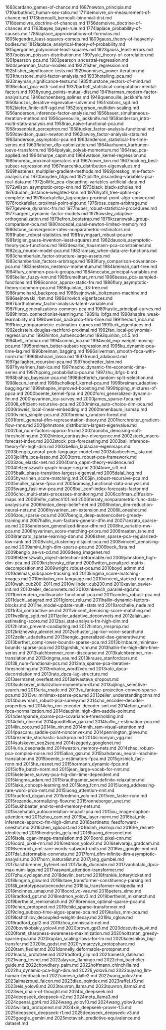 1663cardano_games-of-chance.md
1687newton_principia.md
1710arbuthnot_human-sex-ratio.md
1711demoivre_on-measurement-of-chance.md
1713bernoulli_bernoulli-binomial-dist.md
1718demoivre_doctrine-of-chances.md
1756demoivre_doctrine-of-chances.md
1763bayes_bayes-rule.md
1774laplace_probability-of-causes.md
1785laplace_approximations-of-formulas.md
1805legendre_least-squares-comets.md
1809gauss_theory-of-heavenly-bodies.md
1812laplace_analytical-theory-of-probability.md
1815gergonne_polynomial-least-squares.md
1823gauss_least-errors.md
1837poisson_poisson-distribution.md
1897yule_theory-of-correlation.md
1901pearson_pca.md
1903pearson_ancestral-regression.md
1904spearman_factor-models.md
1922fisher_regression.md
1925fisher_significance-tests.md
1929vonmises_power-iteration.md
1931thurstone_multi-factor-analysis.md
1933hotelling_pca.md
1933neyman_significance-tests.md
1935thurstone_vectors-of-mind.md
1936eckart_pca-with-svd.md
1937bartlett_statistical-computation-mental-factors.md
1938young_points-mutual-dist.md
1941harman_modern-factor-analysis.md
1946schoenberg_splines.md
1949quenouille_jackknife.md
1950lanczos_iterative-eigenvalue-solver.md
1951robbins_sgd.md
1952kiefer_finite-diff-sgd.md
1952torgerson_multidim-scaling.md
1956anderson_inference-factor-analysis.md
1956bauer_simultaneous-iteration-method.md
1956quenouille_jackknife.md
1958anderson_intro-multi-stats-analysis.md
1958rao_naive-functional-pca.md
1958rosenblatt_perceptron.md
1958tucker_factor-analysis-functional.md
1959davidson_quasi-newton.md
1962lawley_factor-analysis-stats.md
1963anderson_asymptotic-pca.md
1963anderson_statistical-fm-time-series.md
1963fletcher_dfp-optimization.md
1964karhunen_karhunen-loeve-transform.md
1964polyak_polyak-momentum.md
1964rao_pca-applied.md
1964sharpe_capm.md
1964watson_kernel-regression.md
1965moreau_proximal-operators.md
1967cover_knn.md
1967hocking_best-subset-regression.md
1967marcenko_distribution-eigenvalues.md
1969hestenes_multiplier-gradient-methods.md
1969joreskog_mle-factor-analysis.md
1970broyden_bfgs.md
1972jolliffe_discarding-variables-pca-real-data.md
1972jolliffe_pca-discarding-variables-artificial-data.md
1972wilson_asymptotic-prop-knn.md
1973black_black-scholes.md
1976dudani_distance-weighted-knn.md
1976hyafil_tree-optim-np-complete.md
1976rockafellar_lagrangian-proximal-point-algo-convex.md
1976rockafellar_proximal-point-algo.md
1976ross_capm-arbitrage.md
1977geweke_dynamic-fm.md
1977huber_robust-statistical-procedures.md
1977sargent_dynamic-factor-models.md
1978owsley_adaptive-orthogonalization.md
1979efron_bootstrap.md
1979krzanowski_group-comparison-pca.md
1980nocedal_quasi-newton-limited-memory.md
1980stone_convergence-rates-nonparametric-estimators.md
1981huber_robust-statistics.md
1981ruymgaart_robust-pca.md
1981stigler_gauss-invention-least-squares.md
1982dauxois_asymptotic-theory-pca-functions.md
1982desarbo_hausmann-pca-constrained.md
1982oja_neuron-model-pca.md
1982ramsay_when-data-are-functions.md
1983chamberlain_factor-structure-large-assets.md
1983chamberlain_factors-arbitrage.md
1983flury_comparison-covariance-pca.md
1983nesterov_nesterov-momentum.md
1984breiman_cart-tree.md
1984flury_common-pca-k-groups.md
1984mccabe_principal-variables.md
1985keller_fuzzy-knn.md
1985rumelhart_rnn.md
1986besse_pca-sampled-functions.md
1986connor_approx-static-fm.md
1986flury_asymptotic-theory-common-pca.md
1986quinlan_id3-tree.md
1986rumelhard_backprop.md
1986sejnowski_boltzmann-machine.md
1986sejnowski_rbm.md
1986sirovich_eigenfaces.md
1987bartholomew_factor-analysis-latent-variable.md
1987flury_generalizations-common-pca.md
1989hastie_principal-curves.md
1989hinton_connectionist-learning.md
1989liu_lbfgs.md
1990shapire_weak-learnability.md
1990werbos_backprop-thru-time.md
1991herault_inca.md
1991rice_nonparametric-estimation-curves.md
1991turk_eigenfaces.md
1992eckstein_douglas-rachford-proximal.md
1992fan_local-polynomial-regression.md
1993hinton_autoencoder.md
1993quinlan_c4.5.md
1994bell_infomax.md
1994comon_ica.md
1994wold_exp-weight-moving-pca.md
1995breiman_better-subset-regression.md
1995ku_dynamic-pca-time-lag.md
1996breiman_bagging.md
1996silverman_smooth-fpca-with-norm.md
1996tibshirani_lasso.md
1997freund_adaboost.md
1997gallagher_recursive-pca.md
1997hochreiter_lstm.md
1997hyvarinen_fast-ica.md
1997macho_dynamic-fm-economic-time-series.md
1997tipping_probabilistic-pca.md
1997zhu_lbfgs-b.md
1998bishop_bayesian-pca.md
1998dietterich_random-split-selection.md
1998lecun_lenet.md
1998scholkopf_kernel-pca.md
1999breiman_adaptive-bagging.md
1999shapire_improved-boosting.md
1999tipping_mixtures-of-ppca.md
2000boente_kernel-fpca.md
2000forni_generalized-dynamic-fm.md
2000hyvarinen_ica-survey.md
2000james_sparse-fpca.md
2000li_efficient-recursive-pca.md
2000minka_auto-choice-dim-pca.md
2000roweis_local-linear-embedding.md
2000tenenbaum_isomap.md
2000vines_simple-pcs.md
2001breiman_random-forest.md
2001forni_general-dfm-representation-theory.md
2001horchreiter_gradient-flow-rnns.md
2001johnstone_distribution-largest-eigenvalue.md
2002bai_num-factors-approx-fm.md
2002donoho_denoising-soft-thresholding.md
2002hinton_contrastive-divergence.md
2002stock_macro-forecast-index.md
2002stock_pca-forecasting.md
2003bai_inference-theory-fm-high-dim.md
2003belkin_laplacian-eigenmaps.md
2003bengio_neural-prob-language-model.md
2003daubechies_ista.md
2003jolliffe_pca-lasso.md
2003torre_robust-pca-framework.md
2003zou_elastic-net.md
2004fama_capm-theory-evidence.md
2004felzenszwalb-graph-image-seg.md
2004lowe_sift.md
2005baik_phase-transition-largest-eigenval.md
2005dalal_hog.md
2005hyvarinen_score-matching.md
2005jin_robust-recursive-pca.md
2005muller_sparse-fpca.md
2005ramsay_functional-data-analysis.md
2005wang_fast-mw-pca.md
2006bai_conf-index-forecasts-factor.md
2006choi_multi-stats-processes-monitoring.md
2006coifman_diffusion-maps.md
2006feifei_caltech101.md
2006ferraty_nonparametric-func-data-analysis.md
2006hinton_deep-belief-net.md
2006hinton_dim-reduction-neural-nets.md
2006hyvarinen_sm-extension.md
2006li_oneshot.md
2006zou_sparse-pca.md
2007bengio_deep-autoencoders-greedy-training.md
2007hallin_num-factors-general-dfm.md
2007ranzato_sparse-ae.md
2008anderson_generalized-linear-dfm.md
2008he_variable-mw-pca.md
2008hyvarinen_score-matching-priors.md
2008maaten_tsne.md
2008ranzato_sparse-learning-dbn.md
2008shen_sparse-pca-regularized-low-rank.md
2008vichi_clustering-disjoint-pca.md
2008vincent_denoising-ae.md
2009amini_high-dim-sparse-pca.md
2009beck_fista.md
2009bengio_ae-vs-cd.md
2009deng_imagenet.md
2009felzenszwalb_object-detection-deformable.md
2009johnstone_high-dim-pca.md
2009krizhevsky_cifar.md
2009witten_penalized-matrix-decomposition.md
2009wright_robust-pca.md
2010boyd_admm.md
2010delmas_subspace-tracking.md
2010kingma_score-matching-images.md
2010mikolov_rnn-language.md
2010vincent_stacked-dae.md
2010wah_cub200-2011.md
2010wilinder_cub200.md
2010xavier_xavier-init.md
2010zeiler_deconvnets.md
2010zinkevich_parallel-sgd.md
2011berrendero_multivariate-functional-pca.md
2011candes_robust-pca.md
2011duchi_adagrad.md
2011glorot_relu.md
2011hallin-dynamic-factors-blocks.md
2011he_model-update-multi-stats.md
2011larochelle_nade.md
2011rifai_contractive-ae.md
2011vincent_denoising-score-matching.md
2011welling_sgld.md
2011zeiler_adaptive_deconvnets.md
2012alain_ae-estimating-score.md
2012bai_stat-analysis-fm-high-dim.md
2012hinton_prevent-coadapting.md
2012hinton_rmsprop.md
2012krizhevsky_alexnet.md
2012schuster_jap-kor-voice-search.md
2012zeiler_adadelta.md
2013bengio_generalized-dae-generative.md
2013berthet_comp-lower-bounds-sparse-pca.md
2013birnbaum_minimax-bounds-sparse-pca.md
2013girshik_rcnn.md
2013hallin-fm-high-dim-time-series.md
2013kalchbrenner_rcnn-discourse.md
2013kalchbrenner_rnn-translation.md
2013kingma_vae.md
2013krause_stanfordcars.md
2013li_num-functional-pcs.md
2013ma_sparse-pca-iterative-thresholding.md
2013mikolov_word2vec.md
2013rato_dpca-decorrelation.md
2013rato_dpca-lag-structure.md
2013sermanet_overfeat.md
2013srivastava_dropout.md
2013sutskever_initialization-momentum-dl.md
2013uijlings_selective-search.md
2013uria_rnade.md
2013vu_fantope-projection-convex-sparse-pca.md
2013vu_minimax-sparse-pca.md
2013zeiler_understandingcnns.md
2014bouwmans_robust-pca-survey.md
2014cho_encoder-decoder-properties.md
2014cho_rnn-encoder-decoder-smt.md
2014choiu_multi-fpca-normalization.md
2014dauphin_high-dim-saddle-point.md
2014deshpande_sparse-pca-covariance-thresholding.md
2014dinh_nice.md
2014goodfellow_gan.md
2014hallin_r-estimation-pca.md
2014lin_coco.md
2014lin_nin.md
2014mnih_ram-visual-attention.md
2014pascanu_saddle-point-nonconvex.md
2014pennington_glove.md
2014rezende_stochastic-backprop.md
2014simonyan_vgg.md
2014sutskever_seq2seq.md
2014szegedy_googlenet.md
2014uria_deepnade.md
2014weston_memory-nets.md
2014zhao_robust-pca-complex-noise.md
2015alian_gsn.md
2015bahdanau_neural-machine-translation.md
2015boente_s-estimators-fpca.md
2015girshick_fast-rcnn.md
2015he_resnet.md
2015hormann_dynamic-fpca.md
2015ioffe_batch-norm.md
2015jean_large-vocab-for-nmt.md
2015ketelaere_survey-pca-hig-dim-time-dependent.md
2015kingma_adam.md
2015krauthgamer_semidefinite-relaxation.md
2015lake_concept-learning.md
2015long_fcnn.md
2015luong_addressing-rare-word-prob-nmt.md
2015luong_attention-nmt.md
2015radford_dcgan.md
2015redmon_yolo.md
2015ren_faster-rcnn.md
2015rezende_normalizing-flow.md
2015ronneberger_unet.md
2015sukhbaatar_end-to-end-memory-nets.md
2015vanhatalo_autocorrelation-impact-pca.md
2015xu_image-caption-attention.md
2015zhou_cam.md
2016ba_layer-norm.md
2016bai_mle-inference-approxc-fm-high-dim.md
2016bertinetto_feedforward-oneshot.md
2016chen_xgboost.md
2016dinh_realnvp.md
2016he_resnet-identity.md
2016hendrycks_gelu.md
2016huang_densenet.md
2016isola_cgan-image-translation.md
2016oord_pixel-cnn.md
2016oord_pixel-rnn.md
2016redmon_yolov2.md
2016selvaraju_gradcam.md
2016sennrich_nmt-rare-words-subword-units.md
2016wu_google-nmt.md
2017dai_deformable-convnets.md
2017forni_dfm-infinite-dim-asymptotic-analysis.md
2017horn_inaturalist.md
2017jang_gumbel.md
2017kalchbrenner_bytenet.md
2017lauly_docnade.md
2017vanhatalo_dpca-max-num-lags.md
2017vaswani_attention-transformer.md
2017zhu_cyclegan.md
2018devlin_bert.md
2018frankle_lotteryticket.md
2018kingma_glow.md
2018kitaev_transformer-constituency-parsing.md
2018li_prototypeautoencoder.md
2018liu_transformer-wikipedia.md
2018mcinnes_umap.md
2018oord_vq-vae.md
2018peters_elmo.md
2018radford_gpt.md
2018redmon_yolov3.md
2019berthelot_mixmatch.md
2019berthelot_remixmatch.md
2019brennan_optimal-sparse-pca.md
2019chen_protopnet.md
2019child_sparse-transformer.md
2019ding_subexp-time-algos-sparse-pca.md
2019kallus_mm-pca.md
2019loshchilov_decoupled-weight-decay.md
2019lu_cglow.md
2019radford_gpt2.md
2019zhou_omniscale-net.md
2020bovhkobskiy_yolov4.md
2020brown_gpt3.md
2020dosovitskiy_vit.md
2020foret_sharpness-awareness-maximization.md
2020holtzman_greedy-sparse-pca.md
2020kaplan_scaling-laws-for-lm.md
2020kolesnikov_big-transfer.md
2020lin_godst.md
2020rymarczyk_protopshare.md
2020tam_fiedler.md
2021donnelly_deformable-protopnet.md
2021nauta_prototree.md
2021radford_clip.md
2021ramesh_dalle.md
2021wang_tesnet.md
2022alayrac_flamingo.md
2022choi_bachelier-guide.md
2022chowdhery_palm.md
2022hoffmann_chinchilla.md
2022hu_dynamic-pca-high-dim.md
2022li_yolov6.md
2022ouyang_llm-human-feedback.md
2022ramesh_dalle2.md
2022wang_yolov7.md
2023almazrouei_falcon.md
2023diao_pqindex.md
2023raffel_t5.md
2023reis_yolov8.md
2023touvron_llama.md
2023touvron_llama2.md
2023wei_chain-of-thought.md
2024bi_deepseek.md
2024deepseek_deepseek-v2.md
2024meta_llama3.md
2024openai_gpt4.md
2024wang_yolov10.md
2024wang_yolov9.md
2024willard_protopnext.md
2024xin_deepseek-prover-1.5.md
2025deepseek_deepseek-r1.md
2025deepseek_deepseek-v3.md
2025google_gemini.md
2025mctavish_predictive-equivalence.md
dataset.md
